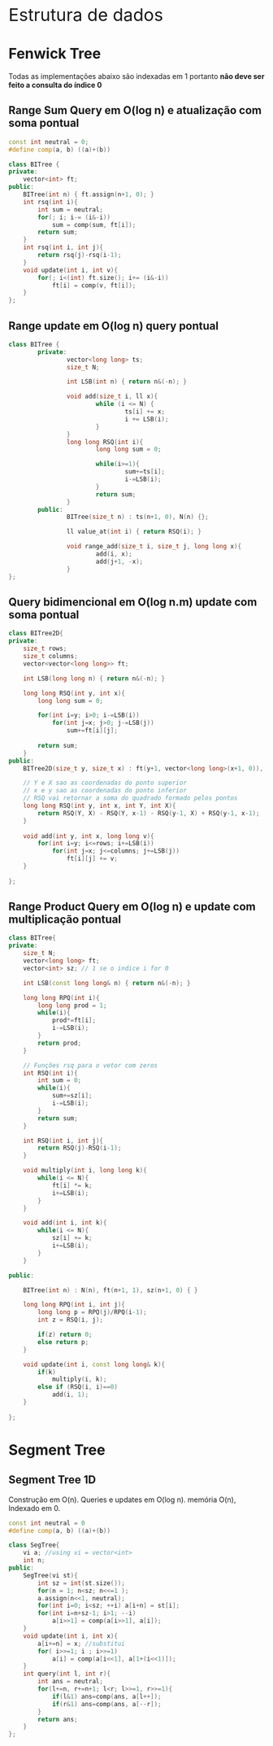 <div  style="font-size: 34px">
Estrutura de dados
</div>

# Fenwick Tree
Todas as implementações abaixo são indexadas em 1 portanto **não deve ser feito a consulta do índice 0**

## Range Sum Query em O(log n) e atualização com soma pontual

```c++
const int neutral = 0;
#define comp(a, b) ((a)+(b))

class BITree {
private:
    vector<int> ft;
public:
    BITree(int n) { ft.assign(n+1, 0); }
    int rsq(int i){
        int sum = neutral;
        for(; i; i-= (i&-i))
            sum = comp(sum, ft[i]);
        return sum;
    }
    int rsq(int i, int j){
        return rsq(j)-rsq(i-1);
    }
    void update(int i, int v){
        for(; i<(int) ft.size(); i+= (i&-i))
            ft[i] = comp(v, ft[i]);
    }
};
```
<div style="page-break-after: always;"></div>

## Range update em O(log n) query pontual

```c++
class BITree {
        private:
                vector<long long> ts;
                size_t N;

                int LSB(int n) { return n&(-n); }

                void add(size_t i, ll x){
                        while (i <= N) {
                                ts[i] += x;
                                i += LSB(i);
                        }
                }
                long long RSQ(int i){
                        long long sum = 0;

                        while(i>=1){
                                sum+=ts[i];
                                i-=LSB(i);
                        }
                        return sum;
                }
        public:
                BITree(size_t n) : ts(n+1, 0), N(n) {};

                ll value_at(int i) { return RSQ(i); }

                void range_add(size_t i, size_t j, long long x){
                        add(i, x);
                        add(j+1, -x);
                }
};
```
<div style="page-break-after: always;"></div>

## Query bidimencional em O(log n.m) update com soma pontual 

```c++
class BITree2D{
private:
    size_t rows;
    size_t columns;
    vector<vector<long long>> ft;

    int LSB(long long n) { return n&(-n); }

    long long RSQ(int y, int x){
        long long sum = 0;

        for(int i=y; i>0; i-=LSB(i))
            for(int j=x; j>0; j-=LSB(j))
                sum+=ft[i][j];
        
        return sum;
    }
public:
    BITree2D(size_t y, size_t x) : ft(y+1, vector<long long>(x+1, 0)), rows(y), columns(x) {}

    // Y e X sao as coordenadas do ponto superior
    // x e y sao as coordenadas do ponto inferior 
    // RSQ vai retornar a soma do quadrado formado pelos pontos
    long long RSQ(int y, int x, int Y, int X){ 
        return RSQ(Y, X) - RSQ(Y, x-1) - RSQ(y-1, X) + RSQ(y-1, x-1);
    }
    
    void add(int y, int x, long long v){
        for(int i=y; i<=rows; i+=LSB(i))
            for(int j=x; j<=columns; j+=LSB(j))
                ft[i][j] += v;
    }
    
};

```
<div style="page-break-after: always;"></div>

## Range Product Query em O(log n) e update com multiplicação pontual

```c++
class BITree{
private:
    size_t N;
    vector<long long> ft;
    vector<int> sz; // 1 se o indice i for 0

    int LSB(const long long& n) { return n&(-n); }

    long long RPQ(int i){
        long long prod = 1;
        while(i){
            prod*=ft[i];
            i-=LSB(i);
        }
        return prod;
    }

    // Funções rsq para o vetor com zeros
    int RSQ(int i){
        int sum = 0;
        while(i){
            sum+=sz[i];
            i-=LSB(i);
        }
        return sum;
    }

    int RSQ(int i, int j){
        return RSQ(j)-RSQ(i-1);
    }

    void multiply(int i, long long k){
        while(i <= N){
            ft[i] *= k;
            i+=LSB(i);
        }
    }

    void add(int i, int k){
        while(i <= N){
            sz[i] += k;
            i+=LSB(i);
        }
    }

public:

    BITree(int n) : N(n), ft(n+1, 1), sz(n+1, 0) { }

    long long RPQ(int i, int j){
        long long p = RPQ(j)/RPQ(i-1);
        int z = RSQ(i, j);

        if(z) return 0;
        else return p;
    }

    void update(int i, const long long& k){
        if(k)
            multiply(i, k);
        else if (RSQ(i, i)==0)
            add(i, 1);
    }
    
};
```

<div style="page-break-after: always;"></div>

# Segment Tree

## Segment Tree 1D

Construção em O(n). Queries e updates em O(log n). memória O(n), Indexado em 0. 

```c++
const int neutral = 0
#define comp(a, b) ((a)+(b))

class SegTree{
    vi a; //using vi = vector<int>
    int n;
public:
    SegTree(vi st){
        int sz = int(st.size());
        for(n = 1; n<sz; n<<=1 );
        a.assign(n<<1, neutral);
        for(int i=0; i<sz; ++i) a[i+n] = st[i];
        for(int i=n+sz-1; i>1; --i)
            a[i>>1] = comp(a[i>>1], a[i]);
    }
    void update(int i, int x){
        a[i+=n] = x; //substitui
        for( i>>=1; i ; i>>=1)
            a[i] = comp(a[i<<1], a[1+(i<<1)]);
    }
    int query(int l, int r){
        int ans = neutral;
        for(l+=n, r+=n+1; l<r; l>>=1, r>>=1){
            if(l&1) ans=comp(ans, a[l++]);
            if(r&1) ans=comp(ans, a[--r]);
        }
        return ans;
    }
};
```
<div style="page-break-after: always;"></div>
